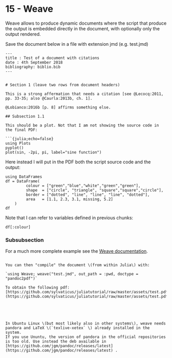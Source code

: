 # 15 - Weave

Weave allows to produce dynamic documents where the script that produce the output is embedded directly in the document, with optionally only the output rendered.

Save the document below in a file with extension jmd \(e.g. test.jmd\)

```text
---
title : Test of a document with citations
date : 4th September 2018
bibliography: biblio.bib
---
​

# Section 1 (leave two rows from document headers)
​
This is a strong affermation that needs a citation [see @Lecocq:2011, pp. 33-35; also @Caurla:2013b, ch. 1].
​
@Lobianco:2016b [p. 8] affirms something else.

## Subsection 1.1
​
This should be a plot. Not that I am not showing the source code in the final PDF:

```{julia;echo=false}
using Plots
pyplot()
plot(sin, -2pi, pi, label="sine function")
```
Here instead I will put in the PDF both the script source code and the output:

```{julia;}
using DataFrames
df = DataFrame(
         colour = ["green","blue","white","green","green"],
         shape  = ["circle", "triangle", "square","square","circle"],
         border = ["dotted", "line", "line", "line", "dotted"],
         area   = [1.1, 2.3, 3.1, missing, 5.2]
    )
df
```

Note that I can refer to variables defined in previous chunks:

```{julia;}
df[:colour]
```

### Subsubsection

For a much more complete example see the [Weave documentation](http://weavejl.mpastell.com/stable/).
```

You can then "compile" the document \(from within Julia\) with:

`using Weave; weave("test.jmd", out_path = :pwd, doctype = "pandoc2pdf")`

To obtain the following pdf: [https://github.com/sylvaticus/juliatutorial/raw/master/assets/test.pdf](https://github.com/sylvaticus/juliatutorial/raw/master/assets/test.pdf)





In Ubuntu Linux \(but most likely also in other systems\), weave needs pandora and LaTeX \(`texlive-xetex` \) already installed in the system.  
If you use Ununtu, the version of pandora in the official repositories is too old. Use instead the deb available in [https://github.com/jgm/pandoc/releases/latest](https://github.com/jgm/pandoc/releases/latest) .



